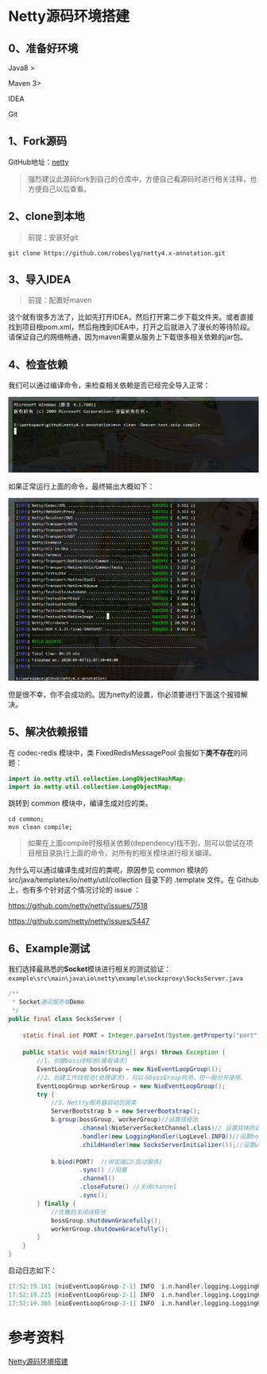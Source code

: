 # Netty源码环境搭建

## 0、准备好环境

Java8 >

Maven 3>

IDEA

Git

## 1、Fork源码

GitHub地址：[netty](https://github.com/netty/netty)

> 强烈建议此源码fork到自己的仓库中，方便自己看源码时进行相关注释，也方便自己以后查看。

## 2、clone到本地

> 前提：安装好git

```shell
git clone https://github.com/roboslyq/netty4.x-annotation.git
```

## 3、导入IDEA

> 前提：配置好maven

这个就有很多方法了，比如先打开IDEA，然后打开第二步下载文件夹。或者直接找到项目根pom.xml，然后拖拽到IDEA中，打开之后就进入了漫长的等待阶段。请保证自己的网络畅通，因为maven需要从服务上下载很多相关依赖的jar包。

## 4、检查依赖

我们可以通过编译命令，来检查相关依赖是否已经完全导入正常：

![cmd](./images/01/1.jpg)

如果正常运行上面的命令，最终输出大概如下：

![output](./images/01/2.jpg)

但是很不幸，你不会成功的。因为netty的设置，你必须要进行下面这个报错解决。

## 5、解决依赖报错

在 codec-redis 模块中，类 FixedRedisMessagePool 会报如下**类不存在**的问题：

```java
import io.netty.util.collection.LongObjectHashMap;
import io.netty.util.collection.LongObjectMap;
```


跳转到 common 模块中，编译生成对应的类。

```shell
cd common;
mvn clean compile;
```

>  如果在上面compile时报相关依赖(dependency)找不到，则可以尝试在项目根目录执行上面的命令，对所有的相关模块进行相关编译。



为什么可以通过编译生成对应的类呢，原因参见 common 模块的 src/java/templates/io/netty/util/collection 目录下的 .template 文件。在 Github 上，也有多个针对这个情况讨论的 issue ：

[ https://github.com/netty/netty/issues/7518 ]( https://github.com/netty/netty/issues/7518 )

[ https://github.com/netty/netty/issues/5447 ]( https://github.com/netty/netty/issues/5447 )

## 6、Example测试

我们选择最熟悉的**Socket**模块进行相关的测试验证：`example\src\main\java\io\netty\example\socksproxy\SocksServer.java`

```java
/**
 * Socket通讯服务端Demo
 */
public final class SocksServer {

    static final int PORT = Integer.parseInt(System.getProperty("port", "1080"));

    public static void main(String[] args) throws Exception {
        //1、创建boss线程池(接收请求)
        EventLoopGroup bossGroup = new NioEventLoopGroup(1);
        //2、创建工作线程池(处理请求)，可以与bossGroup共用，但一般分开使用。
        EventLoopGroup workerGroup = new NioEventLoopGroup();
        try {
            //3、Nettty服务器启动包装类
            ServerBootstrap b = new ServerBootstrap();
            b.group(bossGroup, workerGroup)//设置线程池
                    .channel(NioServerSocketChannel.class)// 设置具体的通信协议类型;socket
                    .handler(new LoggingHandler(LogLevel.INFO))//设置boss相关的handler
                    .childHandler(new SocksServerInitializer());//设置worker相关的handler

            b.bind(PORT)  //绑定端口(启动服务)
                    .sync() //阻塞
                    .channel()
                    .closeFuture() //关闭channel
                    .sync();
        } finally {
            //优雅的关闭线程池
            bossGroup.shutdownGracefully();
            workerGroup.shutdownGracefully();
        }
    }
}
```



启动日志如下：

```verilog
17:52:19.161 [nioEventLoopGroup-2-1] INFO  i.n.handler.logging.LoggingHandler - [id: 0x0241c255] REGISTERED
17:52:19.225 [nioEventLoopGroup-2-1] INFO  i.n.handler.logging.LoggingHandler - [id: 0x0241c255] BIND: 0.0.0.0/0.0.0.0:1080
17:52:19.365 [nioEventLoopGroup-2-1] INFO  i.n.handler.logging.LoggingHandler - [id: 0x0241c255, L:/0:0:0:0:0:0:0:0:1080] ACTIVE
```

# 参考资料

[Netty源码环境搭建](https://blog.csdn.net/sanshengshui/article/details/82950497)

